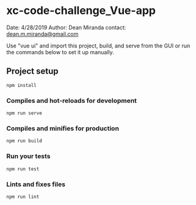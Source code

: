 # xc-code-challenge_Vue-app
Date: 4/28/2019
Author: Dean Miranda
contact: dean.m.miranda@gmail.com

Use "vue ui" and import this project, build, and serve from the GUI or run the commands below to set it up manually.

## Project setup
```
npm install
```

### Compiles and hot-reloads for development
```
npm run serve
```

### Compiles and minifies for production
```
npm run build
```

### Run your tests
```
npm run test
```

### Lints and fixes files
```
npm run lint
```
